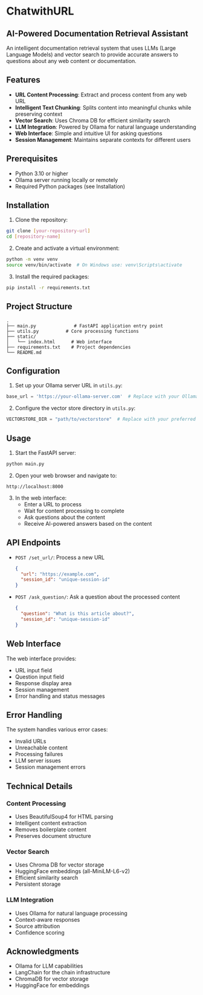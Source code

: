 # ChatwithURL

## AI-Powered Documentation Retrieval Assistant

An intelligent documentation retrieval system that uses LLMs (Large Language Models) and vector search to provide accurate answers to questions about any web content or documentation.

## Features

- **URL Content Processing**: Extract and process content from any web URL
- **Intelligent Text Chunking**: Splits content into meaningful chunks while preserving context
- **Vector Search**: Uses Chroma DB for efficient similarity search
- **LLM Integration**: Powered by Ollama for natural language understanding
- **Web Interface**: Simple and intuitive UI for asking questions
- **Session Management**: Maintains separate contexts for different users

## Prerequisites

- Python 3.10 or higher
- Ollama server running locally or remotely
- Required Python packages (see Installation)

## Installation

1. Clone the repository:
```bash
git clone [your-repository-url]
cd [repository-name]
```

2. Create and activate a virtual environment:
```bash
python -m venv venv
source venv/bin/activate  # On Windows use: venv\Scripts\activate
```

3. Install the required packages:
```bash
pip install -r requirements.txt
```

## Project Structure

```
.
├── main.py              # FastAPI application entry point
├── utils.py          # Core processing functions
├── static/
│   └── index.html      # Web interface
├── requirements.txt    # Project dependencies
└── README.md
```

## Configuration

1. Set up your Ollama server URL in `utils.py`:
```python
base_url = 'https://your-ollama-server.com'  # Replace with your Ollama server URL
```

2. Configure the vector store directory in `utils.py`:
```python
VECTORSTORE_DIR = "path/to/vectorstore"  # Replace with your preferred directory
```

## Usage

1. Start the FastAPI server:
```bash
python main.py
```

2. Open your web browser and navigate to:
```
http://localhost:8000
```

3. In the web interface:
   - Enter a URL to process
   - Wait for content processing to complete
   - Ask questions about the content
   - Receive AI-powered answers based on the content

## API Endpoints

- `POST /set_url/`: Process a new URL
  ```json
  {
    "url": "https://example.com",
    "session_id": "unique-session-id"
  }
  ```

- `POST /ask_question/`: Ask a question about the processed content
  ```json
  {
    "question": "What is this article about?",
    "session_id": "unique-session-id"
  }
  ```

## Web Interface

The web interface provides:
- URL input field
- Question input field
- Response display area
- Session management
- Error handling and status messages

## Error Handling

The system handles various error cases:
- Invalid URLs
- Unreachable content
- Processing failures
- LLM server issues
- Session management errors

## Technical Details

### Content Processing
- Uses BeautifulSoup4 for HTML parsing
- Intelligent content extraction
- Removes boilerplate content
- Preserves document structure

### Vector Search
- Uses Chroma DB for vector storage
- HuggingFace embeddings (all-MiniLM-L6-v2)
- Efficient similarity search
- Persistent storage

### LLM Integration
- Uses Ollama for natural language processing
- Context-aware responses
- Source attribution
- Confidence scoring

## Acknowledgments

- Ollama for LLM capabilities
- LangChain for the chain infrastructure
- ChromaDB for vector storage
- HuggingFace for embeddings
